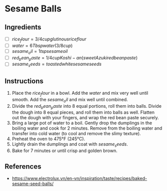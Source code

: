 # Sesame Balls

## Ingredients
- [ ] $rice_flour = 3/4 cup glutinous rice flour$
- [ ] $water = 6 Tbsp water (3/8 cup)$
- [ ] $sesame_oil = 1 tsp sesame oil$
- [ ] $red_bean_paste = 1/4 cup Koshi-an (sweet Azuki red bean paste)$
- [ ] $sesame_seeds = toasted white sesame seeds$

## Instructions
1. Place the $rice_flour$ in a bowl. Add the $water$ and mix very well until smooth. Add the $sesame_oil$ and mix well until combined.
2. Divide the $red_bean_paste$ into 8 equal portions, roll them into balls. Divide the dough into 8 equal pieces, and roll them into balls as well. Flatten out the dough with your fingers, and wrap the red bean paste securely.
3. Bring a large pot of water to a boil. Gently drop the dumplings in the boiling water and cook for 2 minutes. Remove from the boiling water and transfer into cold water (to cool and remove the slimy texture).
4. Preheat the oven to 475°F (245°C).
5. Lightly drain the dumplings and coat with $sesame_seeds$.
6. Bake for 7 minutes or until crisp and golden brown.

## References
- https://www.electrolux.vn/en-vn/inspiration/taste/recipes/baked-sesame-seed-balls/